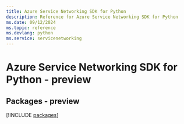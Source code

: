 ```yaml
---
title: Azure Service Networking SDK for Python
description: Reference for Azure Service Networking SDK for Python
ms.date: 09/12/2024
ms.topic: reference
ms.devlang: python
ms.service: servicenetworking
---
```

# Azure Service Networking SDK for Python - preview
## Packages - preview
[!INCLUDE [packages](service-networking-index.md)]